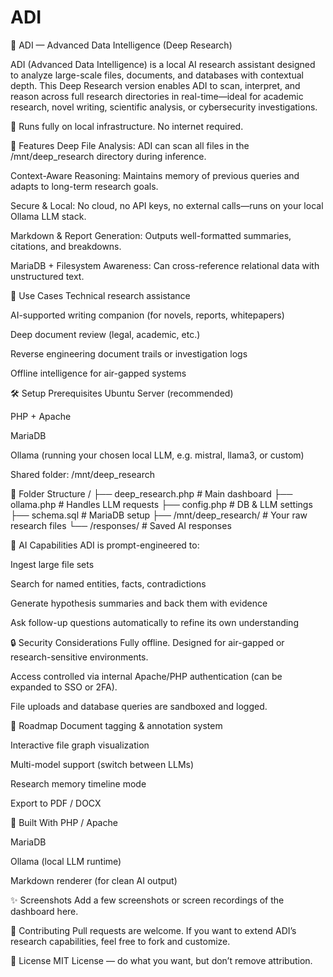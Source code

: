 # ADI
🧠 ADI — Advanced Data Intelligence (Deep Research)

ADI (Advanced Data Intelligence) is a local AI research assistant designed to analyze large-scale files, documents, and databases with contextual depth. This Deep Research version enables ADI to scan, interpret, and reason across full research directories in real-time—ideal for academic research, novel writing, scientific analysis, or cybersecurity investigations.

🔐 Runs fully on local infrastructure. No internet required.

🚀 Features
Deep File Analysis: ADI can scan all files in the /mnt/deep_research directory during inference.

Context-Aware Reasoning: Maintains memory of previous queries and adapts to long-term research goals.

Secure & Local: No cloud, no API keys, no external calls—runs on your local Ollama LLM stack.

Markdown & Report Generation: Outputs well-formatted summaries, citations, and breakdowns.

MariaDB + Filesystem Awareness: Can cross-reference relational data with unstructured text.

🧩 Use Cases
Technical research assistance

AI-supported writing companion (for novels, reports, whitepapers)

Deep document review (legal, academic, etc.)

Reverse engineering document trails or investigation logs

Offline intelligence for air-gapped systems

🛠️ Setup
Prerequisites
Ubuntu Server (recommended)

PHP + Apache

MariaDB

Ollama (running your chosen local LLM, e.g. mistral, llama3, or custom)

Shared folder: /mnt/deep_research


📁 Folder Structure
/
├── deep_research.php       # Main dashboard
├── ollama.php              # Handles LLM requests
├── config.php              # DB & LLM settings
├── schema.sql              # MariaDB setup
├── /mnt/deep_research/     # Your raw research files
└── /responses/             # Saved AI responses


🧠 AI Capabilities
ADI is prompt-engineered to:

Ingest large file sets

Search for named entities, facts, contradictions

Generate hypothesis summaries and back them with evidence

Ask follow-up questions automatically to refine its own understanding


🔒 Security Considerations
Fully offline. Designed for air-gapped or research-sensitive environments.

Access controlled via internal Apache/PHP authentication (can be expanded to SSO or 2FA).

File uploads and database queries are sandboxed and logged.


📅 Roadmap
 Document tagging & annotation system

 Interactive file graph visualization

 Multi-model support (switch between LLMs)

 Research memory timeline mode

 Export to PDF / DOCX


🤖 Built With
PHP / Apache

MariaDB

Ollama (local LLM runtime)

Markdown renderer (for clean AI output)


✨ Screenshots
Add a few screenshots or screen recordings of the dashboard here.


🤝 Contributing
Pull requests are welcome. If you want to extend ADI’s research capabilities, feel free to fork and customize.


📜 License
MIT License — do what you want, but don’t remove attribution.
